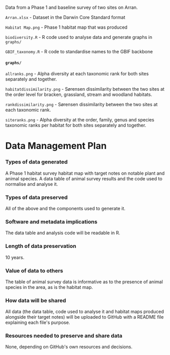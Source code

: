 Data from a Phase 1 and baseline survey of two sites on Arran.

`Arran.xlsx` - Dataset in the Darwin Core Standard format

`Habitat Map.png` - Phase 1 habitat map that was produced

`biodiversity.R` - R code used to analyse data and generate graphs in `graphs/`

`GBIF_taxonomy.R` - R code to standardise names to the GBIF backbone

#### `graphs/`
`allranks.png` - Alpha diversity at each taxonomic rank for both sites separately and together.

`habitatdissimilarity.png` - Sørensen dissimilarity between the two sites at the order level for bracken, grassland, stream and woodland habitats.

`rankdissimilarity.png` - Sørensen dissimilarity between the two sites at each taxonomic rank.

`siteranks.png` - Alpha diversity at the order, family, genus and species taxonomic ranks per habitat for both sites separately and together.

# Data Management Plan
### Types of data generated
A Phase 1 habitat survey habitat map with target notes on notable plant and animal species. A data table of animal survey results and the code used to normalise and analyse it.

### Types of data preserved
All of the above and the components used to generate it.

### Software and metadata implications
The data table and analysis code will be readable in R.

### Length of data preservation
10 years.

### Value of data to others
The table of animal survey data is informative as to the presence of animal species in the area, as is the habitat map.

### How data will be shared
All data (the data table, code used to analyse it and habitat maps produced alongside their target notes) will be uploaded to GitHub with a README file explaining each file's purpose.

### Resources needed to preserve and share data
None, depending on GitHub's own resources and decisions.
